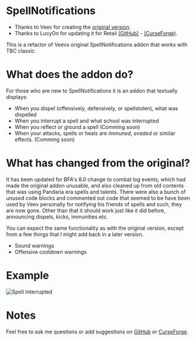 # SpellNotifications
- Thanks to Veev for creating the [original version](http://www.veevsvault.com/addons/).
- Thanks to LucyOn for updating it for Retail [(GitHub)](https://github.com/jobackman/SpellNotifications) - [(CurseForge)](https://www.curseforge.com/wow/addons/spellnotifications).

This is a refactor of Veevs original SpellNotifications addon that works with TBC classic.

# What does the addon do?
For those who are new to SpellNotifications it is an addon that textually displays:

- When you dispel (offensively, defensively, or spellstolen), what was dispelled
- When you interrupt a spell and what school was interrupted
- When you reflect or ground a spell (Comming soon)
- When your attacks, spells or heals are _immuned_, _evaded_ or similar effects. (Comming soon)

# What has changed from the original?
It has been updated for BFA's 8.0 change to combat log events, which had made the original addon unusable, and also cleaned up from old contents that was using Pandaria era spells and talents. There were also a bunch of unused code blocks and commented out code that seemed to be have been used by Veev personally for notifying his friends of spells and such, they are now gone. Other than that it should work just like it did before, announcing dispels, kicks, immunities etc.

You can expect the same functionality as with the original version, except from a few things that I might add back in a later version.
- Sound warnings
- Offensive cooldown warnings

# Example
![Spell Interrupted](https://i.imgur.com/407mWeE.jpg)

# Notes
Feel free to ask me questions or add suggestions on [GitHub](https://github.com/oscarwika/SpellNotifications/discussions) or [CurseForge](https://www.curseforge.com/wow/addons/spellnotifications-tbc).
